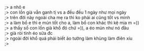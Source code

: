 ;> a nhô e<br>
;> con lồn già vẫn ganh tị vs a đều đều 1 ngày như mọi ngày<br>
;> trên đời này ngoài cha mẹ ra thì ko phải ai cũng tốt vs mình<br> 
;> a làm bồ e thì e mún tốt cho a, làm bồ con khác thì kệ mịa m =))<br>
;> a thấy số con lồn già khổ đó chứ =)), a éo mún như nó đâu<br>
;> già ròi tính éo sửa đc<br>
;> ngoài đời khổ quá phải biết ảo tưởng làm khùng làm điên xíu<br>
;>
